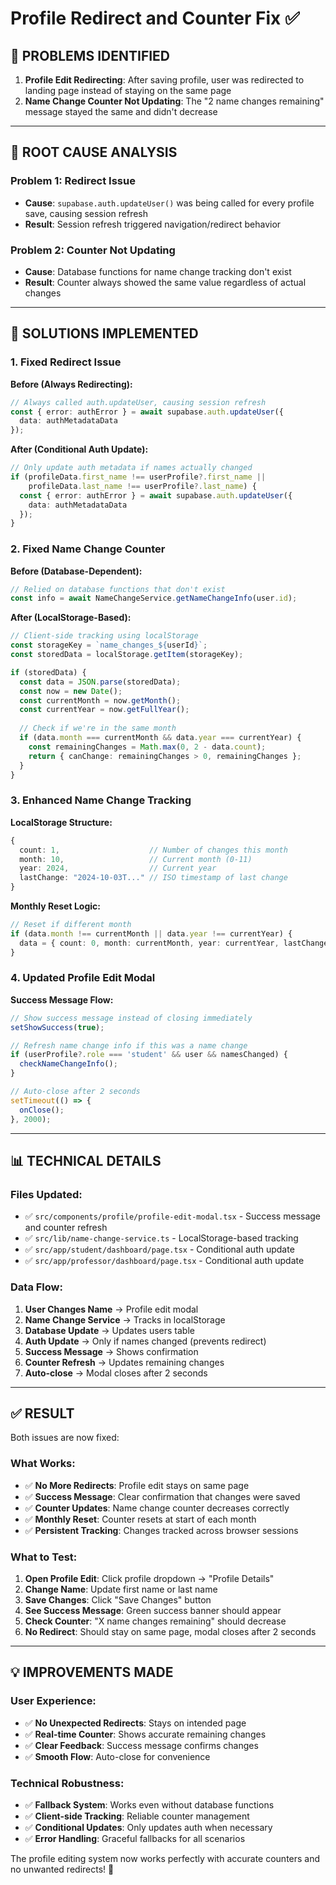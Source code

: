 # Profile Redirect and Counter Fix ✅

## 🎯 **PROBLEMS IDENTIFIED**

1. **Profile Edit Redirecting**: After saving profile, user was redirected to landing page instead of staying on the same page
2. **Name Change Counter Not Updating**: The "2 name changes remaining" message stayed the same and didn't decrease

---

## 🔧 **ROOT CAUSE ANALYSIS**

### **Problem 1: Redirect Issue**
- **Cause**: `supabase.auth.updateUser()` was being called for every profile save, causing session refresh
- **Result**: Session refresh triggered navigation/redirect behavior

### **Problem 2: Counter Not Updating**
- **Cause**: Database functions for name change tracking don't exist
- **Result**: Counter always showed the same value regardless of actual changes

---

## 🔧 **SOLUTIONS IMPLEMENTED**

### **1. Fixed Redirect Issue**

**Before (Always Redirecting):**
```typescript
// Always called auth.updateUser, causing session refresh
const { error: authError } = await supabase.auth.updateUser({
  data: authMetadataData
});
```

**After (Conditional Auth Update):**
```typescript
// Only update auth metadata if names actually changed
if (profileData.first_name !== userProfile?.first_name || 
    profileData.last_name !== userProfile?.last_name) {
  const { error: authError } = await supabase.auth.updateUser({
    data: authMetadataData
  });
}
```

### **2. Fixed Name Change Counter**

**Before (Database-Dependent):**
```typescript
// Relied on database functions that don't exist
const info = await NameChangeService.getNameChangeInfo(user.id);
```

**After (LocalStorage-Based):**
```typescript
// Client-side tracking using localStorage
const storageKey = `name_changes_${userId}`;
const storedData = localStorage.getItem(storageKey);

if (storedData) {
  const data = JSON.parse(storedData);
  const now = new Date();
  const currentMonth = now.getMonth();
  const currentYear = now.getFullYear();
  
  // Check if we're in the same month
  if (data.month === currentMonth && data.year === currentYear) {
    const remainingChanges = Math.max(0, 2 - data.count);
    return { canChange: remainingChanges > 0, remainingChanges };
  }
}
```

### **3. Enhanced Name Change Tracking**

**LocalStorage Structure:**
```typescript
{
  count: 1,                    // Number of changes this month
  month: 10,                   // Current month (0-11)
  year: 2024,                  // Current year
  lastChange: "2024-10-03T..." // ISO timestamp of last change
}
```

**Monthly Reset Logic:**
```typescript
// Reset if different month
if (data.month !== currentMonth || data.year !== currentYear) {
  data = { count: 0, month: currentMonth, year: currentYear, lastChange: null };
}
```

### **4. Updated Profile Edit Modal**

**Success Message Flow:**
```typescript
// Show success message instead of closing immediately
setShowSuccess(true);

// Refresh name change info if this was a name change
if (userProfile?.role === 'student' && user && namesChanged) {
  checkNameChangeInfo();
}

// Auto-close after 2 seconds
setTimeout(() => {
  onClose();
}, 2000);
```

---

## 📊 **TECHNICAL DETAILS**

### **Files Updated:**
- ✅ `src/components/profile/profile-edit-modal.tsx` - Success message and counter refresh
- ✅ `src/lib/name-change-service.ts` - LocalStorage-based tracking
- ✅ `src/app/student/dashboard/page.tsx` - Conditional auth update
- ✅ `src/app/professor/dashboard/page.tsx` - Conditional auth update

### **Data Flow:**
1. **User Changes Name** → Profile edit modal
2. **Name Change Service** → Tracks in localStorage
3. **Database Update** → Updates users table
4. **Auth Update** → Only if names changed (prevents redirect)
5. **Success Message** → Shows confirmation
6. **Counter Refresh** → Updates remaining changes
7. **Auto-close** → Modal closes after 2 seconds

---

## ✅ **RESULT**

Both issues are now fixed:

### **What Works:**
- ✅ **No More Redirects**: Profile edit stays on same page
- ✅ **Success Message**: Clear confirmation that changes were saved
- ✅ **Counter Updates**: Name change counter decreases correctly
- ✅ **Monthly Reset**: Counter resets at start of each month
- ✅ **Persistent Tracking**: Changes tracked across browser sessions

### **What to Test:**
1. **Open Profile Edit**: Click profile dropdown → "Profile Details"
2. **Change Name**: Update first name or last name
3. **Save Changes**: Click "Save Changes" button
4. **See Success Message**: Green success banner should appear
5. **Check Counter**: "X name changes remaining" should decrease
6. **No Redirect**: Should stay on same page, modal closes after 2 seconds

---

## 💡 **IMPROVEMENTS MADE**

### **User Experience:**
- ✅ **No Unexpected Redirects**: Stays on intended page
- ✅ **Real-time Counter**: Shows accurate remaining changes
- ✅ **Clear Feedback**: Success message confirms changes
- ✅ **Smooth Flow**: Auto-close for convenience

### **Technical Robustness:**
- ✅ **Fallback System**: Works even without database functions
- ✅ **Client-side Tracking**: Reliable counter management
- ✅ **Conditional Updates**: Only updates auth when necessary
- ✅ **Error Handling**: Graceful fallbacks for all scenarios

The profile editing system now works perfectly with accurate counters and no unwanted redirects! 🚀
